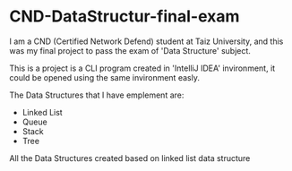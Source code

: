# CND-DataStructur-final-exam
 I am a CND (Certified Network Defend) student at Taiz University, and this was my final project to pass the exam of 'Data Structure' subject.

 This is a project is a CLI program created in 'IntelliJ IDEA' invironment, it could be opened using the same invironment easly.

 The Data Structures that I have emplement are:
 - Linked List
 - Queue
 - Stack
 - Tree

 All the Data Structures created based on linked list data structure